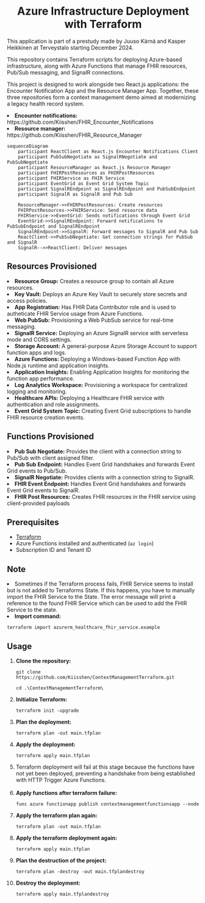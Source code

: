 <h1 align="center" id="title">Azure Infrastructure Deployment with Terraform</h1>

<p id="description">This application is part of a prestudy made by Juuso Kärnä and Kasper Heikkinen at Terveystalo starting December 2024.</p>
<p id="description">This repository contains Terraform scripts for deploying Azure-based infrastructure, along with Azure Functions that manage FHIR resources, Pub/Sub messaging, and SignalR connections.</p>
<p id="description">This project is designed to work alongside two React.js applications: the Encounter Notification App and the Resource Manager App. Together, these three repositories form a context management demo aimed at modernizing a legacy health record system.</p>
<li><strong>Encounter notifications:</strong> https://github.com/Kiisshen/FHIR_Encounter_Notifications</li>
<li><strong>Resource manager:</strong> https://github.com/Kiisshen/FHIR_Resource_Manager</li>

```mermaid
sequenceDiagram
    participant ReactClient as React.js Encounter Notifications Client
    participant PubSubNegotiate as SignalRNegotiate and PubSubNegotiate
    participant ResourceManager as React.js Resource Manager
    participant FHIRPostResources as FHIRPostResources
    participant FHIRService as FHIR Service
    participant EventGrid as Event Grid System Topic
    participant SignalREndpoint as SignalREndpoint and PubSubEndpoint
    participant SignalR as SignalR and Pub Sub

    ResourceManager->>FHIRPostResources: Create resources
    FHIRPostResources->>FHIRService: Send resource data
    FHIRService->>EventGrid: Sends notifications through Event Grid
    EventGrid->>SignalREndpoint: Forward notifications to PubSubEndpoint and SignalREndpoint
    SignalREndpoint->>SignalR: Forward messages to SignalR and Pub Sub
    ReactClient->>PubSubNegotiate: Get connection strings for PubSub and SignalR
    SignalR-->>ReactClient: Deliver messages
```

<h2>Resources Provisioned</h2>
    <li><strong>Resource Group:</strong> Creates a resource group to contain all Azure resources.</li>
        <li><strong>Key Vault:</strong> Deploys an Azure Key Vault to securely store secrets and access policies.</li>
        <li><strong>App Registration:</strong> Has FHIR Data Contributor role and is used to autheticate FHIR Service usage from Azure Functions.</li>
        <li><strong>Web PubSub:</strong> Provisioning a Web PubSub service for real-time messaging.</li>
        <li><strong>SignalR Service:</strong> Deploying an Azure SignalR service with serverless mode and CORS settings.</li>
        <li><strong>Storage Account:</strong> A general-purpose Azure Storage Account to support function apps and logs.</li>
        <li><strong>Azure Functions:</strong> Deploying a Windows-based Function App with Node.js runtime and application insights.</li>
        <li><strong>Application Insights:</strong> Enabling Application Insights for monitoring the function app performance.</li>
        <li><strong>Log Analytics Workspace:</strong> Provisioning a workspace for centralized logging and monitoring.</li>
        <li><strong>Healthcare APIs:</strong> Deploying a Healthcare FHIR service with authentication and role assignments.</li>
        <li><strong>Event Grid System Topic:</strong> Creating Event Grid subscriptions to handle FHIR resource creation events.</li>
    </ul>

<h2>Functions Provisioned</h2>
        <li><strong>Pub Sub Negotiate:</strong> Provides the client with a connection string to Pub/Sub with client assigned filter.</li>
        <li><strong>Pub Sub Endpoint:</strong> Handles Event Grid handshakes and forwards Event Grid events to Pub/Sub.</li>
        <li><strong>SignalR Negotiate:</strong> Provides clients with a connection string to SignalR.</li>
        <li><strong>FHIR Event Endpoint:</strong> Handles Event Grid handshakes and forwards Event Grid events to SignalR.</li>
        <li><strong>FHIR Post Resources:</strong> Creates FHIR resources in the FHIR service using client-provided payloads</li>
        </ul>

<h2>Prerequisites</h2>
    <ul>
        <li><a href="https://www.terraform.io/downloads.html">Terraform</a></li>
        <li>Azure Functions installed and authenticated (<code>az login</code>)</li>
        <li>Subscription ID and Tenant ID</li>
    </ul>

  <h2>Note</h2>
      <li>Sometimes if the Terraform process fails, FHIR Service seems to install but is not added to Terraforms State. If this happens, you have to manually import the FHIR Service to the State. The           error message will print a reference to the found FHIR Service which can be used to add the FHIR Service to the state.</li>
        <li><strong>Import command:</strong>
            <pre><code>terraform import azurerm_healthcare_fhir_service.example <reference_to_fhir_service></code></pre>
        </li>

  <h2>Usage</h2>
    <ol>
        <li><strong>Clone the repository:</strong>
            <pre><code>git clone https://github.com/Kiisshen/ContextManagementTerraform.git</code></pre>
            <pre><code>cd .\ContextManagementTerraform\</code></pre>
        </li>
        <li><strong>Initialize Terraform:</strong>
            <pre><code>terraform init -upgrade</code></pre>
        </li>
        <li><strong>Plan the deployment:</strong>
            <pre><code>terraform plan -out main.tfplan</code></pre>
        </li>
        <li><strong>Apply the deployment:</strong>
            <pre><code>terraform apply main.tfplan</code></pre>
        </li>
        <li>Terraform deployment will fail at this stage because the functions have not yet been deployed, preventing a handshake from being established with HTTP Trigger Azure Functions.
        </li>
        <br>
        <li><strong>Apply functions after terraform failure:</strong>
            <pre><code>func azure functionapp publish contextmanagementfunctionsapp --node</code></pre>
        </li>
        <li><strong>Apply the terraform plan again:</strong>
            <pre><code>terraform plan -out main.tfplan</code></pre>
        </li>
        <li><strong>Apply the terraform deployment again:</strong>
            <pre><code>terraform apply main.tfplan</code></pre>
        </li>
        <li><strong>Plan the destruction of the project:</strong>
            <pre><code>terraform plan -destroy -out main.tfplandestroy</code></pre>
        </li>
        <li><strong>Destroy the deployment:</strong>
            <pre><code>terraform apply main.tfplandestroy</code></pre>
        </li>
    </ol>
